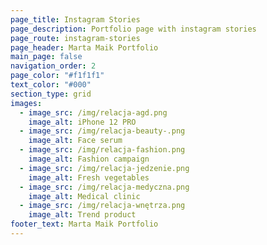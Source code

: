 ```yaml
---
page_title: Instagram Stories
page_description: Portfolio page with instagram stories
page_route: instagram-stories
page_header: Marta Maik Portfolio
main_page: false
navigation_order: 2
page_color: "#f1f1f1"
text_color: "#000"
section_type: grid
images:
  - image_src: /img/relacja-agd.png
    image_alt: iPhone 12 PRO
  - image_src: /img/relacja-beauty-.png
    image_alt: Face serum
  - image_src: /img/relacja-fashion.png
    image_alt: Fashion campaign
  - image_src: /img/relacja-jedzenie.png
    image_alt: Fresh vegetables
  - image_src: /img/relacja-medyczna.png
    image_alt: Medical clinic
  - image_src: /img/relacja-wnętrza.png
    image_alt: Trend product
footer_text: Marta Maik Portfolio
---
```

